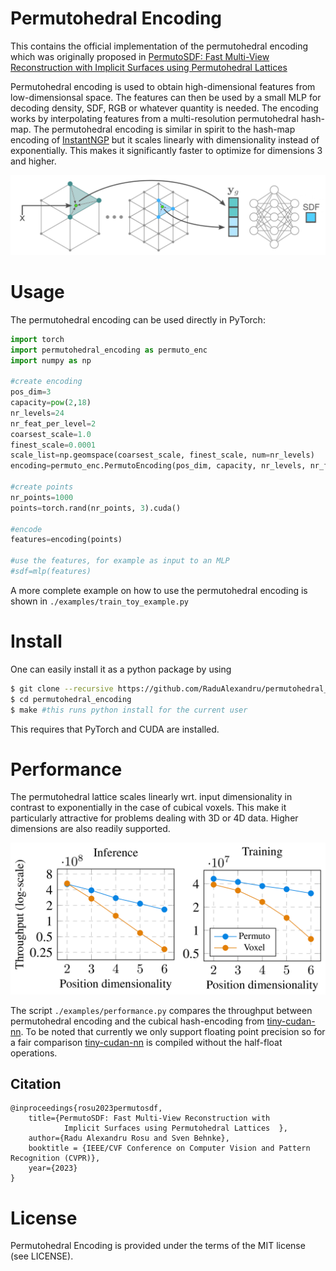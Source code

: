 # Permutohedral Encoding 

This contains the official implementation of the permutohedral encoding which was originally proposed in [PermutoSDF: Fast Multi-View Reconstruction with Implicit Surfaces using Permutohedral Lattices](https://radualexandru.github.io/permuto_sdf/) 

Permutohedral encoding is used to obtain high-dimensional features from low-dimensionsal space. The features can then be used by a small MLP for decoding density, SDF, RGB or whatever quantity is needed. The encoding works by interpolating features from a multi-resolution permutohedral hash-map.
The permutohedral encoding is similar in spirit to the hash-map encoding of [InstantNGP] but it scales linearly with dimensionality instead of exponentially. This makes it significantly faster to optimize for dimensions 3 and higher. 


<p align="middle">
  <img src="imgs/drawing5_cropped_2_c_enchanced3c.png" width="550" />
</p>

# Usage

The permutohedral encoding can be used directly in PyTorch:

```py
import torch
import permutohedral_encoding as permuto_enc
import numpy as np

#create encoding
pos_dim=3
capacity=pow(2,18) 
nr_levels=24 
nr_feat_per_level=2 
coarsest_scale=1.0 
finest_scale=0.0001 
scale_list=np.geomspace(coarsest_scale, finest_scale, num=nr_levels)
encoding=permuto_enc.PermutoEncoding(pos_dim, capacity, nr_levels, nr_feat_per_level, scale_list)

#create points
nr_points=1000
points=torch.rand(nr_points, 3).cuda()

#encode
features=encoding(points)

#use the features, for example as input to an MLP
#sdf=mlp(features) 
```

A more complete example on how to use the permutohedral encoding is shown in `./examples/train_toy_example.py`

<!--
### Example 

SDF 
-->


# Install

One can easily install it as a python package by using

```sh
$ git clone --recursive https://github.com/RaduAlexandru/permutohedral_encoding
$ cd permutohedral_encoding
$ make #this runs python install for the current user
```

This requires that PyTorch and CUDA are installed. 


# Performance


The permutohedral lattice scales linearly wrt. input dimensionality in contrast to exponentially in the case of cubical voxels. This make it particularly attractive for problems dealing with 3D or 4D data. Higher dimensions are also readily supported. 
<p align="middle">
  <img src="imgs/perf.png" width="550" />
</p>

The script `./examples/performance.py` compares the throughput between permutohedral encoding and the cubical hash-encoding from [tiny-cudan-nn].
To be noted that currently we only support floating point precision so for a fair comparison [tiny-cudan-nn] is compiled without the half-float operations.


## Citation

```
@inproceedings{rosu2023permutosdf,
    title={PermutoSDF: Fast Multi-View Reconstruction with 
            Implicit Surfaces using Permutohedral Lattices  },
    author={Radu Alexandru Rosu and Sven Behnke},
    booktitle = {IEEE/CVF Conference on Computer Vision and Pattern Recognition (CVPR)},
    year={2023}
}
```

   [EasyPBR]: <https://github.com/RaduAlexandru/easy_pbr>
   [DataLoaders]: <https://github.com/RaduAlexandru/data_loaders>
   [InstantNGP]: <https://github.com/NVlabs/instant-ngp>
   [tiny-cudan-nn]: <https://github.com/NVlabs/tiny-cuda-nn> 










# License
Permutohedral Encoding is provided under the terms of the MIT license (see LICENSE).